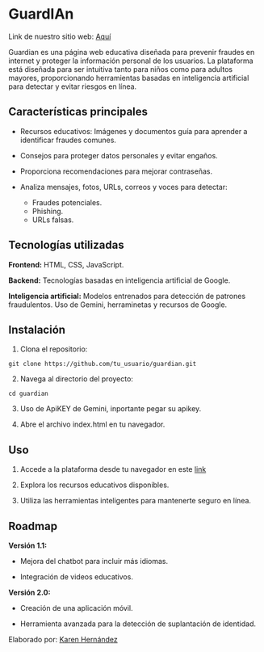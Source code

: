# GuardIAn

Link de nuestro sitio web: [Aquí](https://karenhernandez08.github.io/HackIA_GuardIAn/)

Guardian es una página web educativa diseñada para prevenir fraudes en internet y proteger la información personal de los usuarios. La plataforma está diseñada para ser intuitiva tanto para niños como para adultos mayores, proporcionando herramientas basadas en inteligencia artificial para detectar y evitar riesgos en línea.

## Características principales

* Recursos educativos: Imágenes y documentos guía para aprender a identificar fraudes comunes.

* Consejos para proteger datos personales y evitar engaños.

* Proporciona recomendaciones para mejorar contraseñas.

* Analiza mensajes, fotos, URLs, correos y voces para detectar:
    * Fraudes potenciales.
    * Phishing. 
    * URLs falsas.

## Tecnologías utilizadas

**Frontend:** HTML, CSS, JavaScript.

**Backend:** Tecnologías basadas en inteligencia artificial de Google.

**Inteligencia artificial:** Modelos entrenados para detección de patrones fraudulentos. Uso de Gemini, herraminetas y recursos de Google.

## Instalación

1. Clona el repositorio:

```git
git clone https://github.com/tu_usuario/guardian.git 
```

2. Navega al directorio del proyecto:

```git
cd guardian
```

3. Uso de ApiKEY de Gemini, inportante pegar su apikey.

4. Abre el archivo index.html en tu navegador.

## Uso

1. Accede a la plataforma desde tu navegador en este [link](https://karenhernandez08.github.io/HackIA_GuardIAn/)

2. Explora los recursos educativos disponibles.

3. Utiliza las herramientas inteligentes para mantenerte seguro en línea.


## Roadmap

**Versión 1.1:**

* Mejora del chatbot para incluir más idiomas.

* Integración de videos educativos.

**Versión 2.0:**

* Creación de una aplicación móvil.

* Herramienta avanzada para la detección de suplantación de identidad.

Elaborado por: [Karen Hernández](https://www.linkedin.com/in/karenhernandez09/)